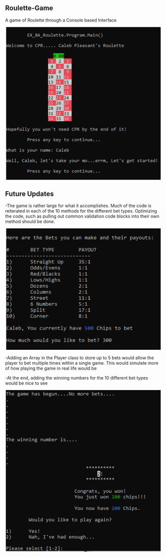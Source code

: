 ## Roulette-Game
A game of Roulette through a Console based Interface


<div  align="center"><img src="https://github.com/cjpleasant88/Roulette-Game/blob/master/TitleScreen.PNG"width="500"/></div>

## Future Updates
-The game is rather large for what it accomplishes.
Much of the code is reiterated in each of the 10 methods for the different bet types.
Optimizing the code, such as pulling out common validation code blocks into their own method should be done.

<div  align="center"><img src="https://github.com/cjpleasant88/Roulette-Game/blob/master/BetScreen.PNG"width="500"/></div>

-Adding an Array in the Player class to store up to 5 bets would allow the player to bet multiple times within a single game. This would simulate more of how playing the game in real life would be

-At the end, adding the winning numbers for the 10 different bet types would be nice to see

<div  align="center"><img src="https://github.com/cjpleasant88/Roulette-Game/blob/master/WinScreen.PNG"width="500"/></div>
